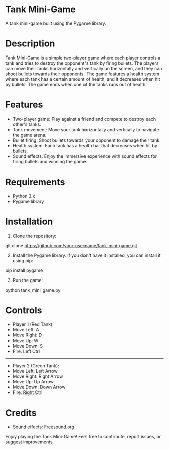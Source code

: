 # Tank Mini-Game

A tank mini-game built using the Pygame library.

# Description

Tank Mini-Game is a simple two-player game where each player controls a tank and tries to destroy the opponent's tank by firing bullets. The players can move their tanks horizontally and vertically on the screen, and they can shoot bullets towards their opponents. The game features a health system where each tank has a certain amount of health, and it decreases when hit by bullets. The game ends when one of the tanks runs out of health.

# Features

- Two-player game: Play against a friend and compete to destroy each other's tanks.
- Tank movement: Move your tank horizontally and vertically to navigate the game arena.
- Bullet firing: Shoot bullets towards your opponent to damage their tank.
- Health system: Each tank has a health bar that decreases when hit by bullets.
- Sound effects: Enjoy the immersive experience with sound effects for firing bullets and winning the game.

# Requirements

- Python 3.x
- Pygame library

# Installation

1. Clone the repository:

git clone https://github.com/your-username/tank-mini-game.git


2. Install the Pygame library. If you don't have it installed, you can install it using pip:

pip install pygame


3. Run the game:

python tank_mini_game.py


# Controls

- Player 1 (Red Tank):
-   Move Left: A
-   Move Right: D
-   Move Up: W
-   Move Down: S
-   Fire: Left Ctrl
_______________________
- Player 2 (Green Tank):
-   Move Left: Left Arrow
-   Move Right: Right Arrow
-   Move Up: Up Arrow
-   Move Down: Down Arrow
-   Fire: Right Ctrl

# Credits

- Sound effects: [Freesound.org](https://freesound.org/)

Enjoy playing the Tank Mini-Game! Feel free to contribute, report issues, or suggest improvements.
